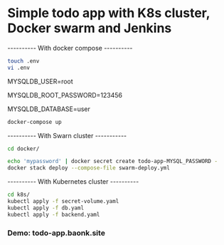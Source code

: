 # Simple todo app with K8s cluster, Docker swarm and Jenkins

---------- With docker compose ----------
```bash
touch .env
vi .env 
```
MYSQLDB_USER=root

MYSQLDB_ROOT_PASSWORD=123456

MYSQLDB_DATABASE=user
```bash
docker-compose up
```

---------- With Swarn cluster -----------
```bash
cd docker/
```
```bash
echo 'mypassword' | docker secret create todo-app-MYSQL_PASSWORD -
docker stack deploy --compose-file swarm-deploy.yml
```

---------- With Kubernetes cluster ----------
```bash
cd k8s/
kubectl apply -f secret-volume.yaml
kubectl apply -f db.yaml
kubectl apply -f backend.yaml
```

### Demo: todo-app.baonk.site